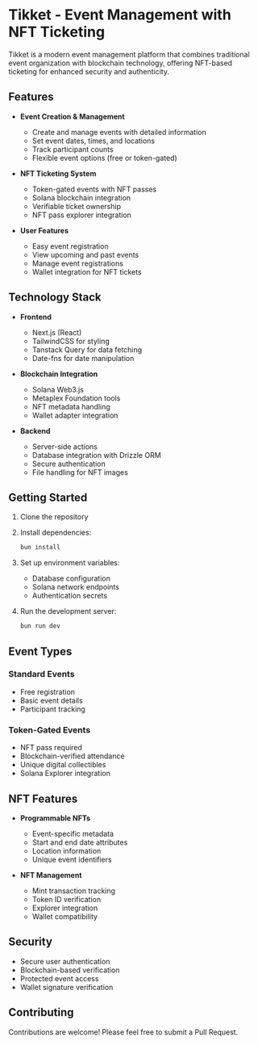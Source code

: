 # Tikket - Event Management with NFT Ticketing

Tikket is a modern event management platform that combines traditional event organization with blockchain technology, offering NFT-based ticketing for enhanced security and authenticity.

## Features

- **Event Creation & Management**
  - Create and manage events with detailed information
  - Set event dates, times, and locations
  - Track participant counts
  - Flexible event options (free or token-gated)

- **NFT Ticketing System**
  - Token-gated events with NFT passes
  - Solana blockchain integration
  - Verifiable ticket ownership
  - NFT pass explorer integration

- **User Features**
  - Easy event registration
  - View upcoming and past events
  - Manage event registrations
  - Wallet integration for NFT tickets

## Technology Stack

- **Frontend**
  - Next.js (React)
  - TailwindCSS for styling
  - Tanstack Query for data fetching
  - Date-fns for date manipulation

- **Blockchain Integration**
  - Solana Web3.js
  - Metaplex Foundation tools
  - NFT metadata handling
  - Wallet adapter integration

- **Backend**
  - Server-side actions
  - Database integration with Drizzle ORM
  - Secure authentication
  - File handling for NFT images

## Getting Started

1. Clone the repository
2. Install dependencies:
   ```bash
   bun install
   ```
3. Set up environment variables:
   - Database configuration
   - Solana network endpoints
   - Authentication secrets

4. Run the development server:
   ```bash
   bun run dev
   ```

## Event Types

### Standard Events
- Free registration
- Basic event details
- Participant tracking

### Token-Gated Events
- NFT pass required
- Blockchain-verified attendance
- Unique digital collectibles
- Solana Explorer integration

## NFT Features

- **Programmable NFTs**
  - Event-specific metadata
  - Start and end date attributes
  - Location information
  - Unique event identifiers

- **NFT Management**
  - Mint transaction tracking
  - Token ID verification
  - Explorer integration
  - Wallet compatibility

## Security

- Secure user authentication
- Blockchain-based verification
- Protected event access
- Wallet signature verification

## Contributing

Contributions are welcome! Please feel free to submit a Pull Request.


